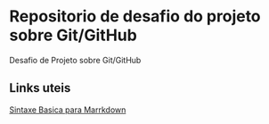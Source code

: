 # Repositorio de desafio do projeto sobre Git/GitHub
Desafio de Projeto sobre Git/GitHub

## Links uteis
[Sintaxe Basica para Marrkdown](https://www.markdownguide.org/getting-started/)
